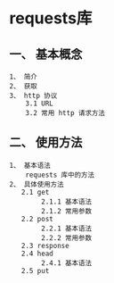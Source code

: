 # requests库
## 一、 基本概念
    1、 简介
    2、 获取
    3、 http 协议
        3.1 URL
        3.2 常用 http 请求方法
## 二、 使用方法
    1、 基本语法
        requests 库中的方法
    2、 具体使用方法
       2.1 get
            2.1.1 基本语法
            2.1.2 常用参数
       2.2 post
            2.2.1 基本语法
            2.2.2 常用参数
       2.3 response
       2.4 head
            2.4.1 基本语法
       2.5 put